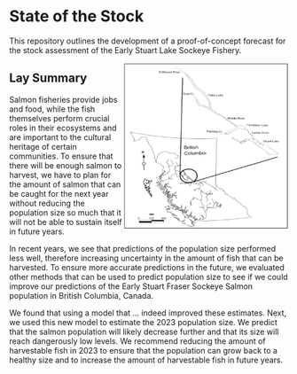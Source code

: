 # State of the Stock 

This repository outlines the development of a proof-of-concept forecast for the stock assessment of the Early Stuart Lake Sockeye Fishery.


<img align="right" width="300" height="300" src=./Presentation/stuart-lake-system.png>


## Lay Summary

Salmon fisheries provide jobs and food, while the fish themselves perform crucial roles in their ecosystems and are important to the cultural heritage of certain communities. To ensure that there will be enough salmon to harvest, we have to plan for the amount of salmon that can be caught for the next year without reducing the population size so much that it will not be able to sustain itself in future years.  

In recent years, we see that predictions of the population size performed less well, therefore increasing uncertainty in the amount of fish that can be harvested. To ensure more accurate predictions in the future,  we evaluated other methods that can be used to predict population size to see if we could improve our predictions of the Early Stuart Fraser Sockeye Salmon population in British Columbia, Canada. 

We found that using a model that … indeed improved these estimates. Next, we used this new model to estimate the 2023 population size. We predict that the salmon population will likely decrease further and that its size will reach dangerously low levels. We recommend reducing the amount of harvestable fish in 2023 to ensure that the population can grow back to a healthy size and to increase the amount of harvestable fish in future years.
